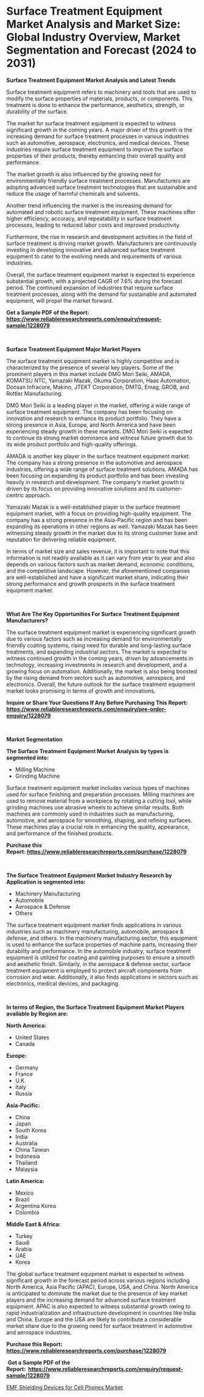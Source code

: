 <p><h1>Surface Treatment Equipment Market Analysis and Market Size: Global Industry Overview, Market Segmentation and Forecast (2024 to 2031)</h1></p><p><strong>Surface Treatment Equipment Market Analysis and Latest Trends</strong></p>
<p><p>Surface treatment equipment refers to machinery and tools that are used to modify the surface properties of materials, products, or components. This treatment is done to enhance the performance, aesthetics, strength, or durability of the surface.</p><p>The market for surface treatment equipment is expected to witness significant growth in the coming years. A major driver of this growth is the increasing demand for surface treatment processes in various industries such as automotive, aerospace, electronics, and medical devices. These industries require surface treatment equipment to improve the surface properties of their products, thereby enhancing their overall quality and performance.</p><p>The market growth is also influenced by the growing need for environmentally friendly surface treatment processes. Manufacturers are adopting advanced surface treatment technologies that are sustainable and reduce the usage of harmful chemicals and solvents.</p><p>Another trend influencing the market is the increasing demand for automated and robotic surface treatment equipment. These machines offer higher efficiency, accuracy, and repeatability in surface treatment processes, leading to reduced labor costs and improved productivity.</p><p>Furthermore, the rise in research and development activities in the field of surface treatment is driving market growth. Manufacturers are continuously investing in developing innovative and advanced surface treatment equipment to cater to the evolving needs and requirements of various industries.</p><p>Overall, the surface treatment equipment market is expected to experience substantial growth, with a projected CAGR of 7.6% during the forecast period. The continued expansion of industries that require surface treatment processes, along with the demand for sustainable and automated equipment, will propel the market forward.</p></p>
<p><strong>Get a Sample PDF of the Report:&nbsp; <a href="https://www.reliableresearchreports.com/enquiry/request-sample/1228079">https://www.reliableresearchreports.com/enquiry/request-sample/1228079</a></strong></p>
<p>&nbsp;</p>
<p><strong>Surface Treatment Equipment Major Market Players</strong></p>
<p><p>The surface treatment equipment market is highly competitive and is characterized by the presence of several key players. Some of the prominent players in this market include DMG Mori Seiki, AMADA, KOMATSU NTC, Yamazaki Mazak, Okuma Corporation, Haas Automation, Doosan Infracore, Makino, JTEKT Corporation, DMTG, Emag, GROB, and Rottler Manufacturing.</p><p>DMG Mori Seiki is a leading player in the market, offering a wide range of surface treatment equipment. The company has been focusing on innovation and research to enhance its product portfolio. They have a strong presence in Asia, Europe, and North America and have been experiencing steady growth in these markets. DMG Mori Seiki is expected to continue its strong market dominance and witness future growth due to its wide product portfolio and high-quality offerings.</p><p>AMADA is another key player in the surface treatment equipment market. The company has a strong presence in the automotive and aerospace industries, offering a wide range of surface treatment solutions. AMADA has been focusing on expanding its product portfolio and has been investing heavily in research and development. The company's market growth is driven by its focus on providing innovative solutions and its customer-centric approach.</p><p>Yamazaki Mazak is a well-established player in the surface treatment equipment market, with a focus on providing high-quality equipment. The company has a strong presence in the Asia-Pacific region and has been expanding its operations in other regions as well. Yamazaki Mazak has been witnessing steady growth in the market due to its strong customer base and reputation for delivering reliable equipment.</p><p>In terms of market size and sales revenue, it is important to note that this information is not readily available as it can vary from year to year and also depends on various factors such as market demand, economic conditions, and the competitive landscape. However, the aforementioned companies are well-established and have a significant market share, indicating their strong performance and growth prospects in the surface treatment equipment market.</p></p>
<p>&nbsp;</p>
<p><strong>What Are The Key Opportunities For Surface Treatment Equipment Manufacturers?</strong></p>
<p><p>The surface treatment equipment market is experiencing significant growth due to various factors such as increasing demand for environmentally friendly coating systems, rising need for durable and long-lasting surface treatments, and expanding industrial sectors. The market is expected to witness continued growth in the coming years, driven by advancements in technology, increasing investments in research and development, and a growing focus on automation. Additionally, the market is also being boosted by the rising demand from sectors such as automotive, aerospace, and electronics. Overall, the future outlook for the surface treatment equipment market looks promising in terms of growth and innovations.</p></p>
<p><strong>Inquire or Share Your Questions If Any Before Purchasing This Report: <a href="https://www.reliableresearchreports.com/enquiry/pre-order-enquiry/1228079">https://www.reliableresearchreports.com/enquiry/pre-order-enquiry/1228079</a></strong></p>
<p>&nbsp;</p>
<p><strong>Market Segmentation</strong></p>
<p><strong>The Surface Treatment Equipment Market Analysis by types is segmented into:</strong></p>
<p><ul><li>Milling Machine</li><li>Grinding Machine</li></ul></p>
<p><p>Surface treatment equipment market includes various types of machines used for surface finishing and preparation processes. Milling machines are used to remove material from a workpiece by rotating a cutting tool, while grinding machines use abrasive wheels to achieve similar results. Both machines are commonly used in industries such as manufacturing, automotive, and aerospace for smoothing, shaping, and refining surfaces. These machines play a crucial role in enhancing the quality, appearance, and performance of the finished products.</p></p>
<p><strong>Purchase this Report:&nbsp;<a href="https://www.reliableresearchreports.com/purchase/1228079">https://www.reliableresearchreports.com/purchase/1228079</a></strong></p>
<p>&nbsp;</p>
<p><strong>The Surface Treatment Equipment Market Industry Research by Application is segmented into:</strong></p>
<p><ul><li>Machinery Manufacturing</li><li>Automobile</li><li>Aerospace & Defense</li><li>Others</li></ul></p>
<p><p>The surface treatment equipment market finds applications in various industries such as machinery manufacturing, automobile, aerospace & defense, and others. In the machinery manufacturing sector, this equipment is used to enhance the surface properties of machine parts, increasing their durability and performance. In the automobile industry, surface treatment equipment is utilized for coating and painting purposes to ensure a smooth and aesthetic finish. Similarly, in the aerospace & defense sector, surface treatment equipment is employed to protect aircraft components from corrosion and wear. Additionally, it also finds applications in sectors such as electronics, medical devices, and packaging.</p></p>
<p>&nbsp;</p>
<p><strong>In terms of Region, the Surface Treatment Equipment Market Players available by Region are:</strong></p>
<p>
    <p> <strong> North America: </strong>
        <ul>
            <li>United States</li>
            <li>Canada</li>
        </ul>
        </p> 
    <p> <strong> Europe: </strong>
        <ul>
            <li>Germany</li>
            <li>France</li>
            <li>U.K.</li>
            <li>Italy</li>
            <li>Russia</li>
        </ul>
        </p> 
    <p> <strong> Asia-Pacific: </strong>
        <ul>
            <li>China</li>
            <li>Japan</li>
            <li>South Korea</li>
            <li>India</li>
            <li>Australia</li>
            <li>China Taiwan</li>
            <li>Indonesia</li>
            <li>Thailand</li>
            <li>Malaysia</li>
        </ul>
        </p> 
    <p> <strong> Latin America: </strong>
        <ul>
            <li>Mexico</li>
            <li>Brazil</li>
            <li>Argentina Korea</li>
            <li>Colombia</li>
        </ul>
        </p> 
    <p> <strong> Middle East & Africa: </strong>
        <ul>
            <li>Turkey</li>
            <li>Saudi</li>
            <li>Arabia</li>
            <li>UAE</li>
            <li>Korea</li>
        </ul>
    </p>
    </p>
<p><p>The global surface treatment equipment market is expected to witness significant growth in the forecast period across various regions including North America, Asia Pacific (APAC), Europe, USA, and China. North America is anticipated to dominate the market due to the presence of key market players and the increasing demand for advanced surface treatment equipment. APAC is also expected to witness substantial growth owing to rapid industrialization and infrastructure development in countries like India and China. Europe and the USA are likely to contribute a considerable market share due to the growing need for surface treatment in automotive and aerospace industries.</p></p>
<p><strong>Purchase this Report: <a href="https://www.reliableresearchreports.com/purchase/1228079">https://www.reliableresearchreports.com/purchase/1228079</a></strong></p>
<p>&nbsp;<strong>Get a Sample PDF of the Report:&nbsp;&nbsp;<a href="https://www.reliableresearchreports.com/enquiry/request-sample/1228079">https://www.reliableresearchreports.com/enquiry/request-sample/1228079</a></strong></p>
<p><strong></strong></p>
<p><p><a href="https://github.com/ambrozg/Market-Research-Report-List-2/blob/main/emf-shielding-devices-for-cell-phones-market.md">EMF Shielding Devices for Cell Phones Market</a></p></p>